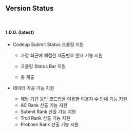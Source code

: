 ## Version Status

<br>

#### 1.0.0. (latest)

- Codeup Submit Status 크롤링 지원

  + 가장 최근에 채점한 제출번호 안내 기능 지원

  + 크롤링 Status Bar 지원
  + 총 제출 

- 데이터 가공 기능 지원

  + 해당 기간 동안 코드업을 이용한 이용자 수 안내 기능 지원
  + AC Rank 산출 기능 지원
  + Submit Rank 산출 기능 지원
  + Troll Rank 산출 기능 지원
  + Problem Rank 산출 기능 지원







<meta name="google-site-verification" content="{{ site.google.verify }}">



